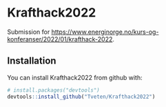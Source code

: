
<!-- README.md is generated from README.Rmd. Please edit that file -->

# Krafthack2022

Submission for
<https://www.energinorge.no/kurs-og-konferanser/2022/01/krafthack-2022>.

## Installation

You can install Krafthack2022 from github with:

``` r
# install.packages("devtools")
devtools::install_github("Tveten/Krafthack2022")
```
